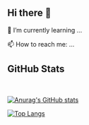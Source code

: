 ## Hi there 👋

<!--
**winnerkypt/winnerkypt** is a ✨ _special_ ✨ repository because its `README.md` (this file) appears on your GitHub profile.

Here are some ideas to get you started:
-->
<!-- - 🔭 I’m currently working on ... -->
🌱 I’m currently learning ...
<!-- - 👯 I’m looking to collaborate on ... -->
<!-- - 🤔 I’m looking for help with ...
- 💬 Ask me about ... -->
📫 How to reach me: ...
<!-- - 😄 Pronouns: ...
- ⚡ Fun fact: ... -->

## GitHub Stats
<!-- ![img](https://komarev.com/ghpvc/?username=winnerkypt&color=ff69b4) -->

<!-- ![](https://img.shields.io/github/followers/siraom15?style=plastic) -->
<br>


<!-- ![Anurag's github stats](https://github-readme-stats.vercel.app/api?username=siraom15&count_private=true) -->
[![Anurag's GitHub stats](https://github-readme-stats.vercel.app/api?username=winnerkypt)](https://github.com/anuraghazra/github-readme-stats)

[![Top Langs](https://github-readme-stats.vercel.app/api/top-langs/?username=winnerkypt&layout=compact)](https://github.com/anuraghazra/github-readme-stats) 

<link rel="stylesheet" href="https://cdn.jsdelivr.net/gh/devicons/devicon@v2.8.2/devicon.min.css">


